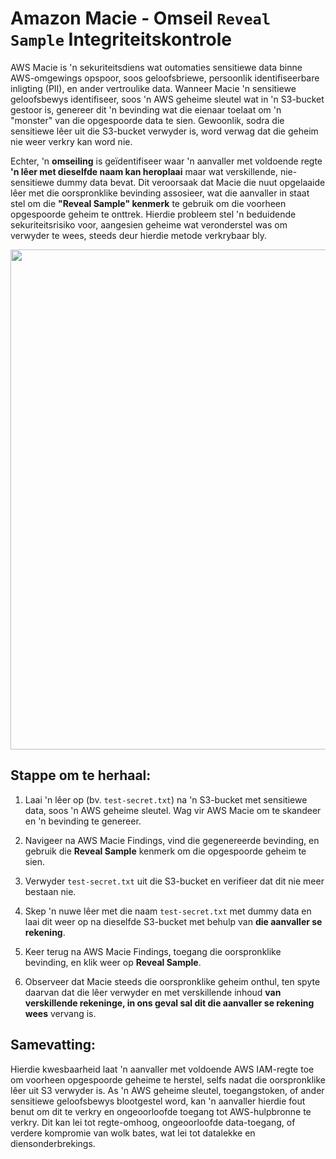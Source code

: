 # Amazon Macie - Omseil `Reveal Sample` Integriteitskontrole

AWS Macie is 'n sekuriteitsdiens wat outomaties sensitiewe data binne AWS-omgewings opspoor, soos geloofsbriewe, persoonlik identifiseerbare inligting (PII), en ander vertroulike data. Wanneer Macie 'n sensitiewe geloofsbewys identifiseer, soos 'n AWS geheime sleutel wat in 'n S3-bucket gestoor is, genereer dit 'n bevinding wat die eienaar toelaat om 'n "monster" van die opgespoorde data te sien. Gewoonlik, sodra die sensitiewe lêer uit die S3-bucket verwyder is, word verwag dat die geheim nie weer verkry kan word nie.

Echter, 'n **omseiling** is geïdentifiseer waar 'n aanvaller met voldoende regte **'n lêer met dieselfde naam kan heroplaai** maar wat verskillende, nie-sensitiewe dummy data bevat. Dit veroorsaak dat Macie die nuut opgelaaide lêer met die oorspronklike bevinding assosieer, wat die aanvaller in staat stel om die **"Reveal Sample" kenmerk** te gebruik om die voorheen opgespoorde geheim te onttrek. Hierdie probleem stel 'n beduidende sekuriteitsrisiko voor, aangesien geheime wat veronderstel was om verwyder te wees, steeds deur hierdie metode verkrybaar bly.

<img src="https://github.com/user-attachments/assets/c44228ae-12cd-41bd-9a04-57f503a63281" height="800" width="auto"/>

## Stappe om te herhaal:

1. Laai 'n lêer op (bv. `test-secret.txt`) na 'n S3-bucket met sensitiewe data, soos 'n AWS geheime sleutel. Wag vir AWS Macie om te skandeer en 'n bevinding te genereer.

2. Navigeer na AWS Macie Findings, vind die gegenereerde bevinding, en gebruik die **Reveal Sample** kenmerk om die opgespoorde geheim te sien.

3. Verwyder `test-secret.txt` uit die S3-bucket en verifieer dat dit nie meer bestaan nie.

4. Skep 'n nuwe lêer met die naam `test-secret.txt` met dummy data en laai dit weer op na dieselfde S3-bucket met behulp van **die aanvaller se rekening**.

5. Keer terug na AWS Macie Findings, toegang die oorspronklike bevinding, en klik weer op **Reveal Sample**.

6. Observeer dat Macie steeds die oorspronklike geheim onthul, ten spyte daarvan dat die lêer verwyder en met verskillende inhoud **van verskillende rekeninge, in ons geval sal dit die aanvaller se rekening wees** vervang is.

## Samevatting:

Hierdie kwesbaarheid laat 'n aanvaller met voldoende AWS IAM-regte toe om voorheen opgespoorde geheime te herstel, selfs nadat die oorspronklike lêer uit S3 verwyder is. As 'n AWS geheime sleutel, toegangstoken, of ander sensitiewe geloofsbewys blootgestel word, kan 'n aanvaller hierdie fout benut om dit te verkry en ongeoorloofde toegang tot AWS-hulpbronne te verkry. Dit kan lei tot regte-omhoog, ongeoorloofde data-toegang, of verdere kompromie van wolk bates, wat lei tot datalekke en diensonderbrekings.

